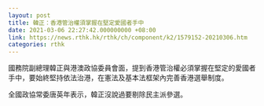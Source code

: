 ```yaml
---
layout: post
title: 韓正：香港管治權須掌握在堅定愛國者手中
date: 2021-03-06 22:27:42.000000000 +08:00
link: https://news.rthk.hk/rthk/ch/component/k2/1579152-20210306.htm
categories: rthk
---
```


國務院副總理韓正與港澳政協委員會面，提到香港管治權必須掌握在堅定的愛國者手中，要始終堅持依法治港，在憲法及基本法框架內完善香港選舉制度。

全國政協常委唐英年表示，韓正沒說過要剔除民主派參選。
